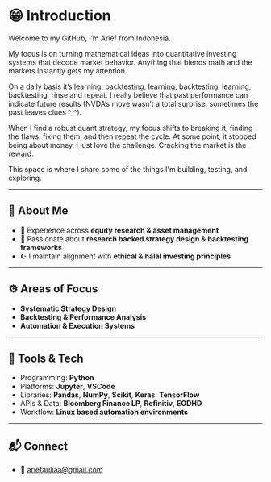 
# 😁 Introduction

Welcome to my GitHub, I’m Arief from Indonesia.

My focus is on turning mathematical ideas into quantitative investing systems that decode market behavior. Anything that blends math and the markets instantly gets my attention.

On a daily basis it’s learning, backtesting, learning, backtesting, learning, backtesting, rinse and repeat. I really believe that past performance can indicate future results (NVDA’s move wasn’t a total surprise, sometimes the past leaves clues ^_^).

When I find a robust quant strategy, my focus shifts to breaking it, finding the flaws, fixing them, and then repeat the cycle. At some point, it stopped being about money. I just love the challenge. Cracking the market is the reward.

This space is where I share some of the things I'm building, testing, and exploring.

---

## 🧠 About Me

- 💼 Experience across **equity research & asset management**
- 🧮 Passionate about **research backed strategy design & backtesting frameworks** 
- ☪️ I maintain alignment with **ethical & halal investing principles**

---

## ⚙️ Areas of Focus

- **Systematic Strategy Design**  
- **Backtesting & Performance Analysis**  
- **Automation & Execution Systems**  

---

## 🧰 Tools & Tech

- Programming: **Python**
- Platforms: **Jupyter**, **VSCode**  
- Libraries: **Pandas**, **NumPy**, **Scikit**, **Keras**, **TensorFlow**  
- APIs & Data: **Bloomberg Finance LP**, **Refinitiv**, **EODHD** 
- Workflow: **Linux based automation environments**

---

## 📬 Connect

- 📧 ariefauliaa@gmail.com
